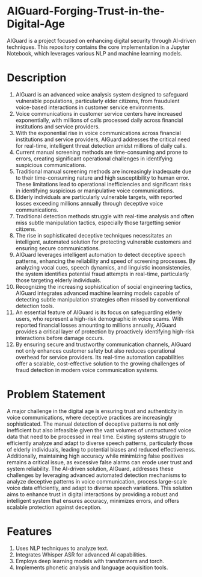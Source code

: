 # AIGuard-Forging-Trust-in-the-Digital-Age
AIGuard is a project focused on enhancing digital security through AI-driven techniques. This repository contains the core implementation in a Jupyter Notebook, which leverages various NLP and machine learning models.
# Description
1. AIGuard is an advanced voice analysis system designed to safeguard vulnerable populations, particularly elder citizens, from fraudulent voice-based interactions in customer service environments.
2. Voice communications in customer service centers have increased exponentially, with millions of calls processed daily across financial institutions and service providers.
3. With the exponential rise in voice communications across financial institutions and service providers, AIGuard addresses the critical need for real-time, intelligent threat detection amidst millions of daily calls.
4. Current manual screening methods are time-consuming and prone to errors, creating significant operational challenges in identifying suspicious communications.
5. Traditional manual screening methods are increasingly inadequate due to their time-consuming nature and high susceptibility to human error. These limitations lead to operational inefficiencies and significant risks in identifying suspicious or manipulative voice communications.
6. Elderly individuals are particularly vulnerable targets, with reported losses exceeding millions annually through deceptive voice communications.
7. Traditional detection methods struggle with real-time analysis and often miss subtle manipulation tactics, especially those targetting senior citizens.
8. The rise in sophisticated deceptive techniques necessitates an intelligent, automated solution for protecting vulnerable customers and ensuring secure communications.
9. AIGuard leverages intelligent automation to detect deceptive speech patterns, enhancing the reliability and speed of screening processes. By analyzing vocal cues, speech dynamics, and linguistic inconsistencies, the system identifies potential fraud attempts in real-time, particularly those targeting elderly individuals.
10. Recognizing the increasing sophistication of social engineering tactics, AIGuard integrates advanced machine learning models capable of detecting subtle manipulation strategies often missed by conventional detection tools.
11. An essential feature of AIGuard is its focus on safeguarding elderly users, who represent a high-risk demographic in voice scams. With reported financial losses amounting to millions annually, AIGuard provides a critical layer of protection by proactively identifying high-risk interactions before damage occurs.
12. By ensuring secure and trustworthy communication channels, AIGuard not only enhances customer safety but also reduces operational overhead for service providers. Its real-time automation capabilities offer a scalable, cost-effective solution to the growing challenges of fraud detection in modern voice communication systems.
# Problem Statement
A major challenge in the digital age is ensuring trust and authenticity in voice communications, where deceptive practices are increasingly sophisticated. The manual detection of deceptive patterns is not only inefficient but also infeasible given the vast volumes of unstructured voice data that need to be processed in real time. Existing systems struggle to efficiently analyze and adapt to diverse speech patterns, particularly those of elderly individuals, leading to potential biases and reduced effectiveness. Additionally, maintaining high accuracy while minimizing false positives remains a critical issue, as excessive false alarms can erode user trust and system reliability. The AI-driven solution, AIGuard, addresses these challenges by leveraging advanced automated detection mechanisms to analyze deceptive patterns in voice communication, process large-scale voice data efficiently, and adapt to diverse speech variations. This solution aims to enhance trust in digital interactions by providing a robust and intelligent system that ensures accuracy, minimizes errors, and offers scalable protection against deception.
# Features
  1. Uses NLP techniques to analyze text.
  2. Integrates Whisper ASR for advanced AI capabilities.
  3. Employs deep learning models with transformers and torch.
  4. Implements phonetic analysis and language acquisition tools.
